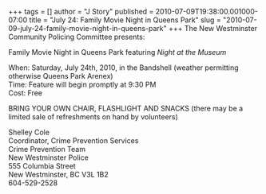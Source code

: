 +++
tags = []
author = "J Story"
published = 2010-07-09T19:38:00.001000-07:00
title = "July 24: Family Movie Night in Queens Park"
slug = "2010-07-09-july-24-family-movie-night-in-queens-park"
+++
The New Westminster Community Policing Committee presents:  
  
Family Movie Night in Queens Park featuring *Night at the Museum*  
  
When: Saturday, July 24th, 2010, in the Bandshell (weather permitting
otherwise Queens Park Arenex)  
Time: Feature will begin promptly at 9:30 PM  
Cost: Free  
  
BRING YOUR OWN CHAIR, FLASHLIGHT AND SNACKS (there may be a limited sale
of refreshments on hand by volunteers)  
  
Shelley Cole  
Coordinator, Crime Prevention Services  
Crime Prevention Team  
New Westminster Police  
555 Columbia Street  
New Westminster, BC V3L 1B2  
604-529-2528
